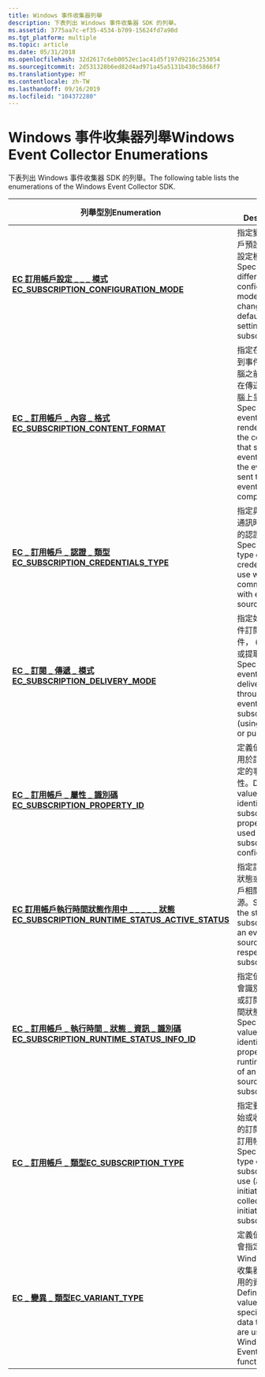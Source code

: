 ```yaml
---
title: Windows 事件收集器列舉
description: 下表列出 Windows 事件收集器 SDK 的列舉。
ms.assetid: 3775aa7c-ef35-4534-b709-15624fd7a90d
ms.tgt_platform: multiple
ms.topic: article
ms.date: 05/31/2018
ms.openlocfilehash: 32d2617c6eb0052ec1ac41d5f197d9216c253054
ms.sourcegitcommit: 2d531328b6ed82d4ad971a45a5131b430c5866f7
ms.translationtype: MT
ms.contentlocale: zh-TW
ms.lasthandoff: 09/16/2019
ms.locfileid: "104372280"
---
```

# <a name="windows-event-collector-enumerations"></a><span data-ttu-id="d2a22-103">Windows 事件收集器列舉</span><span class="sxs-lookup"><span data-stu-id="d2a22-103">Windows Event Collector Enumerations</span></span>

<span data-ttu-id="d2a22-104">下表列出 Windows 事件收集器 SDK 的列舉。</span><span class="sxs-lookup"><span data-stu-id="d2a22-104">The following table lists the enumerations of the Windows Event Collector SDK.</span></span>



| <span data-ttu-id="d2a22-105">列舉型別</span><span class="sxs-lookup"><span data-stu-id="d2a22-105">Enumeration</span></span>                                                                                               | <span data-ttu-id="d2a22-106">描述</span><span class="sxs-lookup"><span data-stu-id="d2a22-106">Description</span></span>                                                                                                                             |
|-----------------------------------------------------------------------------------------------------------|-----------------------------------------------------------------------------------------------------------------------------------------|
| [<span data-ttu-id="d2a22-107">**EC 訂用帳戶設定 \_ \_ \_ 模式**</span><span class="sxs-lookup"><span data-stu-id="d2a22-107">**EC\_SUBSCRIPTION\_CONFIGURATION\_MODE**</span></span>](/windows/desktop/api/Evcoll/ne-evcoll-ec_subscription_configuration_mode)                       | <span data-ttu-id="d2a22-108">指定變更訂用帳戶預設值的不同設定模式。</span><span class="sxs-lookup"><span data-stu-id="d2a22-108">Specifies different configuration modes that change the default settings for a subscription.</span></span>                                            |
| [<span data-ttu-id="d2a22-109">**EC \_ 訂用帳戶 \_ 內容 \_ 格式**</span><span class="sxs-lookup"><span data-stu-id="d2a22-109">**EC\_SUBSCRIPTION\_CONTENT\_FORMAT**</span></span>](/windows/desktop/api/Evcoll/ne-evcoll-ec_subscription_content_format)                               | <span data-ttu-id="d2a22-110">指定在事件傳送到事件收集器電腦之前，要如何在傳送事件的電腦上呈現事件。</span><span class="sxs-lookup"><span data-stu-id="d2a22-110">Specifies how events will be rendered on the computer that sends the events before the events are sent to the event collector computer.</span></span> |
| [<span data-ttu-id="d2a22-111">**EC \_ 訂用帳戶 \_ 認證 \_ 類型**</span><span class="sxs-lookup"><span data-stu-id="d2a22-111">**EC\_SUBSCRIPTION\_CREDENTIALS\_TYPE**</span></span>](/windows/desktop/api/Evcoll/ne-evcoll-ec_subscription_credentials_type)                           | <span data-ttu-id="d2a22-112">指定與事件來源通訊時所要使用的認證類型。</span><span class="sxs-lookup"><span data-stu-id="d2a22-112">Specifies the type of credentials to use when communicating with event sources.</span></span>                                                         |
| [<span data-ttu-id="d2a22-113">**EC \_ 訂閱 \_ 傳遞 \_ 模式**</span><span class="sxs-lookup"><span data-stu-id="d2a22-113">**EC\_SUBSCRIPTION\_DELIVERY\_MODE**</span></span>](/windows/desktop/api/Evcoll/ne-evcoll-ec_subscription_delivery_mode)                                 | <span data-ttu-id="d2a22-114">指定如何透過事件訂閱傳遞事件， (使用推播或提取模型) 。</span><span class="sxs-lookup"><span data-stu-id="d2a22-114">Specifies how events are delivered through an event subscription (using a push or pull model).</span></span>                                          |
| [<span data-ttu-id="d2a22-115">**EC \_ 訂用帳戶 \_ 屬性 \_ 識別碼**</span><span class="sxs-lookup"><span data-stu-id="d2a22-115">**EC\_SUBSCRIPTION\_PROPERTY\_ID**</span></span>](/windows/desktop/api/Evcoll/ne-evcoll-ec_subscription_property_id)                                     | <span data-ttu-id="d2a22-116">定義值，以識別用於訂用帳戶設定的事件訂閱屬性。</span><span class="sxs-lookup"><span data-stu-id="d2a22-116">Defines values to identify event subscription properties used for subscription configuration.</span></span>                                           |
| [<span data-ttu-id="d2a22-117">**EC 訂用帳戶執行時間狀態作用中 \_ \_ \_ \_ \_ 狀態**</span><span class="sxs-lookup"><span data-stu-id="d2a22-117">**EC\_SUBSCRIPTION\_RUNTIME\_STATUS\_ACTIVE\_STATUS**</span></span>](/windows/desktop/api/Evcoll/ne-evcoll-ec_subscription_runtime_status_active_status) | <span data-ttu-id="d2a22-118">指定訂用帳戶的狀態或與訂用帳戶相關的事件來源。</span><span class="sxs-lookup"><span data-stu-id="d2a22-118">Specifies the status of a subscription or an event source with respect to a subscription.</span></span>                                               |
| [<span data-ttu-id="d2a22-119">**EC \_ 訂用帳戶 \_ 執行時間 \_ 狀態 \_ 資訊 \_ 識別碼**</span><span class="sxs-lookup"><span data-stu-id="d2a22-119">**EC\_SUBSCRIPTION\_RUNTIME\_STATUS\_INFO\_ID**</span></span>](/windows/desktop/api/Evcoll/ne-evcoll-ec_subscription_runtime_status_info_id)             | <span data-ttu-id="d2a22-120">指定值，這個值會識別事件來源或訂閱之執行時間狀態的屬性。</span><span class="sxs-lookup"><span data-stu-id="d2a22-120">Specifies a value that identifies a property of the runtime status of an event source or a subscription.</span></span>                                |
| [<span data-ttu-id="d2a22-121">**EC \_ 訂用帳戶 \_ 類型**</span><span class="sxs-lookup"><span data-stu-id="d2a22-121">**EC\_SUBSCRIPTION\_TYPE**</span></span>](/windows/desktop/api/Evcoll/ne-evcoll-ec_subscription_type)                                                    | <span data-ttu-id="d2a22-122">指定要在來源起始或收集器起始的訂閱)  (使用的訂用帳戶類型。</span><span class="sxs-lookup"><span data-stu-id="d2a22-122">Specifies the type of subscription to use (a source initiated or collector initiated subscription).</span></span>                                     |
| [<span data-ttu-id="d2a22-123">**EC \_ 變異 \_ 類型**</span><span class="sxs-lookup"><span data-stu-id="d2a22-123">**EC\_VARIANT\_TYPE**</span></span>](/windows/desktop/api/Evcoll/ne-evcoll-ec_variant_type)                                                              | <span data-ttu-id="d2a22-124">定義值，這些值會指定 Windows 事件收集器函式中使用的資料類型。</span><span class="sxs-lookup"><span data-stu-id="d2a22-124">Defines the values that specify the data types that are used in the Windows Event Collector functions.</span></span>                                  |



 

 

 




